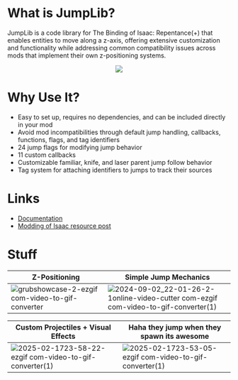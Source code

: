 # What is JumpLib?
JumpLib is a code library for The Binding of Isaac: Repentance(+) that enables entities to move along a z-axis, offering extensive customization and functionality while addressing common compatibility issues across mods that implement their own z-positioning systems.

<p align="center">
  <img src="https://files.gitbook.com/v0/b/gitbook-x-prod.appspot.com/o/spaces%2Foeszp10i5xCADYSZ7MVz%2Fuploads%2FI8g3JtmYeyVY7Mq1tEJl%2FRecording2024-07-08201109-ezgif.com-cut.gif?alt=media&token=31e87bf0-2917-4410-a96f-928ec145351a"/>
</p>

# Why Use It?
- Easy to set up, requires no dependencies, and can be included directly in your mod
- Avoid mod incompatibilities through default jump handling, callbacks, functions, flags, and tag identifiers
- 24 jump flags for modifying jump behavior
- 11 custom callbacks
- Customizable familiar, knife, and laser parent jump follow behavior
- Tag system for attaching identifiers to jumps to track their sources

# Links
- [Documentation](https://kerkeland.gitbook.io/jumplib)
- [Modding of Isaac resource post](https://discord.com/channels/962027940131008653/1260026241386287255)

# Stuff
| Z-Positioning  | Simple Jump Mechanics |
| ------------- | ------------- |
| ![grubshowcase-2-ezgif com-video-to-gif-converter](https://github.com/user-attachments/assets/c8fa8290-2679-4c89-8edb-209e7e02602c) | ![2024-09-02_22-01-26-2-1online-video-cutter com-ezgif com-video-to-gif-converter(1)](https://github.com/user-attachments/assets/b8a98896-8f5f-431e-9cfe-9819eb32962f) |

| Custom Projectiles + Visual Effects  | Haha they jump when they spawn its awesome |
| ------------- | ------------- |
| ![2025-02-1723-58-22-ezgif com-video-to-gif-converter(1)](https://github.com/user-attachments/assets/a8c32046-bcdb-450c-adae-4d2250f8d4bb) | ![2025-02-1723-53-05-ezgif com-video-to-gif-converter(1)](https://github.com/user-attachments/assets/7619f1f1-1aed-4b98-8709-eab52a173e7c) |
